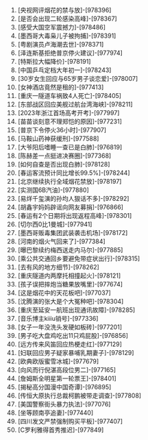 
1. [央视网评烟花的禁与放]-[978396]
1. [是否会出现二轮感染高峰]-[978367]
1. [感受大国空军震撼力]-[978486]
1. [墨西哥大毒枭儿子被拘捕]-[978391]
1. [粤剧演员卢海潮去世]-[978371]
1. [泽连斯基拒绝普京停火建议]-[977974]
1. [特斯拉大幅降价]-[978191]
1. [中国乒乓定档大年初一]-[978243]
1. [30岁女生回应与65岁男子谈恋爱]-[978007]
1. [女神酒店竟然是租的]-[977413]
1. [重庆一隧道车祸致4人死亡]-[978405]
1. [东部战区回应美舰过航台湾海峡]-[978211]
1. [2023年浙江首场高考开考]-[977997]
1. [苗苗谈刻意不理郑恺的原因]-[977231]
1. [普京下令停火36小时]-[977907]
1. [马鞍山药神获缓刑]-[977588]
1. [大爷阳后嗜睡一查已是白肺]-[976819]
1. [陈赫差一点挺进决赛圈]-[977368]
1. [如何自查是否出现白肺]-[978128]
1. [春运客流预计同比增长99.5%]-[978244]
1. [北京继续执行全域烟花禁放]-[978197]
1. [实测国6B汽油]-[977880]
1. [易烊千玺演的孙均人狠话不多]-[978292]
1. [胡鑫宇妈妈辟谣向网友募捐]-[976866]
1. [春运有2个日期将出现返程高峰]-[978301]
1. [切尔西0比1曼城]-[977941]
1. [墨西哥贩毒集团武装袭击机场]-[978172]
1. [河南的烟火气回来了]-[977384]
1. [曝巴黎续约梅西送走内马尔]-[977885]
1. [乘公共交通回乡要避免带症状出行]-[978315]
1. [去有风的地方细节]-[978262]
1. [重庆隧道内两摩托相撞起火]-[978121]
1. [孩子误把摔炮当糖果放嘴里]-[977674]
1. [这是烟花中的天花板吧]-[977037]
1. [沈腾演的张大是个大冤种吧]-[978304]
1. [重庆至延安一航班出现通讯故障]-[978285]
1. [音乐博主kiiiu销号]-[977336]
1. [女子一年没洗头发硬如板砖]-[977201]
1. [男子吃大盘鸡吃出11只鸡屁股]-[976856]
1. [远方传来风笛回应热梗走红]-[977129]
1. [妇联回应男子疑家暴哺乳期妻子]-[978129]
1. [欧典欧版蜜雪冰城]-[977679]
1. [向风而行倪湛高段位男二]-[977165]
1. [詹姆斯全明星第一轮票王]-[978401]
1. [揭秘高分国漫中国奇谭]-[976895]
1. [传恒大原执行总裁柯鹏被带走调查]-[977808]
1. [美国警察街头暴力执法]-[977076]
1. [坐等顾南亭追妻]-[977440]
1. [四川发文严禁强制购买平板]-[977407]
1. [C罗利雅得首秀推迟]-[977849]